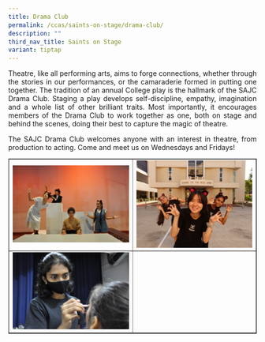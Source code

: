 ```yaml
---
title: Drama Club
permalink: /ccas/saints-on-stage/drama-club/
description: ""
third_nav_title: Saints on Stage
variant: tiptap
---
```

<p align="justify">Theatre, like all performing arts, aims to forge connections, whether through the stories in our performances, or the camaraderie formed in putting one together. The tradition of an annual College play is the hallmark of the SAJC Drama Club. Staging a play develops self-discipline, empathy, imagination and a whole list of other brilliant traits. Most importantly, it encourages members of the Drama Club to work together as one, both on stage and behind the scenes, doing their best to capture the magic of theatre.</p>
<p align="justify">The SAJC Drama Club welcomes anyone with an interest in theatre, from production to acting. Come and meet us on Wednesdays and Fridays!</p>
<table style="border-collapse: collapse; width: 100%;" border="1">
<tbody>
<tr>
<td style="width: 50%;"><img src="/images/dc1.jpg"></td>
<td style="width: 50%;"><img src="/images/dc2.jpg"></td>
</tr>
<tr>
<td style="width: 50%;"><img src="/images/dc3.jpg"></td>
<td style="width: 50%;">&nbsp;</td>
</tr>
</tbody>
</table>